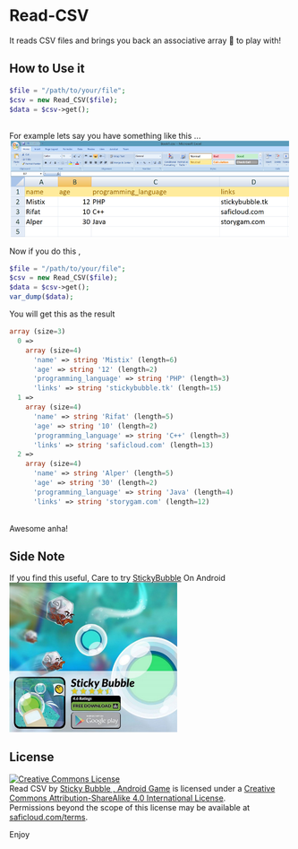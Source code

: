 # Read-CSV
It reads CSV files and brings you back an associative array  :rocket: to play with! 

## How to Use it
```php
$file = "/path/to/your/file";
$csv = new Read_CSV($file);
$data = $csv->get();
        
```
For example lets say you have something like this ... 
<br/>
<img src="https://raw.githubusercontent.com/fadsel/Read-CSV/master/test.png" width="500" alt="Read CSV Fadsel"/>

Now if you do this ,

```php
$file = "/path/to/your/file";
$csv = new Read_CSV($file);
$data = $csv->get();
var_dump($data);
```

You will get this as the result
```php
array (size=3)
  0 => 
    array (size=4)
      'name' => string 'Mistix' (length=6)
      'age' => string '12' (length=2)
      'programming_language' => string 'PHP' (length=3)
      'links' => string 'stickybubble.tk' (length=15)
  1 => 
    array (size=4)
      'name' => string 'Rifat' (length=5)
      'age' => string '10' (length=2)
      'programming_language' => string 'C++' (length=3)
      'links' => string 'saficloud.com' (length=13)
  2 => 
    array (size=4)
      'name' => string 'Alper' (length=5)
      'age' => string '30' (length=2)
      'programming_language' => string 'Java' (length=4)
      'links' => string 'storygam.com' (length=12)
      
```
Awesome anha!

## Side Note

If you find this useful, 
Care to try <a href="https://play.google.com/store/apps/details?id=com.fadsel.stickybubble">StickyBubble</a> On Android
<br/>
<img src="https://raw.githubusercontent.com/fadsel/Read-CSV/master/deneee.jpg" width="300"/>

## License
<a rel="license" href="http://creativecommons.org/licenses/by-sa/4.0/"><img alt="Creative Commons License" style="border-width:0" src="https://i.creativecommons.org/l/by-sa/4.0/88x31.png" /></a><br /><span xmlns:dct="http://purl.org/dc/terms/" href="http://purl.org/dc/dcmitype/Text" property="dct:title" rel="dct:type">Read CSV</span> by <a xmlns:cc="http://creativecommons.org/ns#" href="http://stickybubble.tk" property="cc:attributionName" rel="cc:attributionURL">Sticky Bubble , Android Game</a> is licensed under a <a rel="license" href="http://creativecommons.org/licenses/by-sa/4.0/">Creative Commons Attribution-ShareAlike 4.0 International License</a>.<br />Permissions beyond the scope of this license may be available at <a xmlns:cc="http://creativecommons.org/ns#" href="saficloud.com/terms" rel="cc:morePermissions">saficloud.com/terms</a>.

Enjoy

